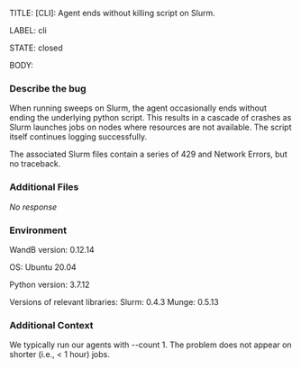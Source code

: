 TITLE:
[CLI]: Agent ends without killing script on Slurm.

LABEL:
cli

STATE:
closed

BODY:
### Describe the bug

When running sweeps on Slurm, the agent occasionally ends without ending the underlying python script. This results in a cascade of crashes as Slurm launches jobs on nodes where resources are not available. The script itself continues logging successfully.

The associated Slurm files contain a series of 429 and Network Errors, but no traceback.

### Additional Files

_No response_

### Environment

WandB version: 0.12.14

OS: Ubuntu 20.04

Python version: 3.7.12

Versions of relevant libraries:
Slurm: 0.4.3
Munge: 0.5.13

### Additional Context

We typically run our agents with --count 1. The problem does not appear on shorter (i.e., < 1 hour) jobs.

